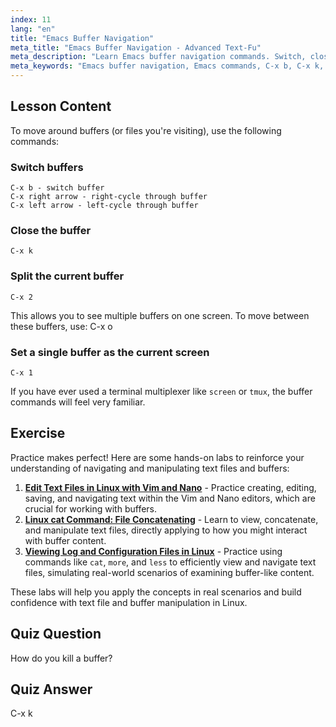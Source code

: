 ```yaml
---
index: 11
lang: "en"
title: "Emacs Buffer Navigation"
meta_title: "Emacs Buffer Navigation - Advanced Text-Fu"
meta_description: "Learn Emacs buffer navigation commands. Switch, close, and split buffers efficiently with this beginner-friendly Emacs tutorial. Improve your workflow!"
meta_keywords: "Emacs buffer navigation, Emacs commands, C-x b, C-x k, Linux tutorial, Emacs guide, beginner Emacs"
---
```


## Lesson Content

To move around buffers (or files you're visiting), use the following commands:

### Switch buffers

```
C-x b - switch buffer
C-x right arrow - right-cycle through buffer
C-x left arrow - left-cycle through buffer
```

### Close the buffer

```
C-x k
```

### Split the current buffer

```
C-x 2
```

This allows you to see multiple buffers on one screen. To move between these buffers, use: C-x o

### Set a single buffer as the current screen

```
C-x 1
```

If you have ever used a terminal multiplexer like `screen` or `tmux`, the buffer commands will feel very familiar.

## Exercise

Practice makes perfect! Here are some hands-on labs to reinforce your understanding of navigating and manipulating text files and buffers:

1. **[Edit Text Files in Linux with Vim and Nano](https://labex.io/labs/comptia-edit-text-files-in-linux-with-vim-and-nano-591076)** - Practice creating, editing, saving, and navigating text within the Vim and Nano editors, which are crucial for working with buffers.
2. **[Linux cat Command: File Concatenating](https://labex.io/labs/linux-linux-cat-command-file-concatenating-210986)** - Learn to view, concatenate, and manipulate text files, directly applying to how you might interact with buffer content.
3. **[Viewing Log and Configuration Files in Linux](https://labex.io/labs/linux-viewing-log-and-configuration-files-in-linux-387914)** - Practice using commands like `cat`, `more`, and `less` to efficiently view and navigate text files, simulating real-world scenarios of examining buffer-like content.

These labs will help you apply the concepts in real scenarios and build confidence with text file and buffer manipulation in Linux.

## Quiz Question

How do you kill a buffer?

## Quiz Answer

C-x k

